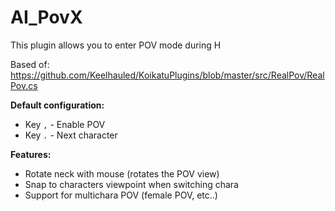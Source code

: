 # AI_PovX
This plugin allows you to enter POV mode during H

Based of: https://github.com/Keelhauled/KoikatuPlugins/blob/master/src/RealPov/RealPov.cs

**Default configuration:**  
* Key `,` - Enable POV  
* Key `.` - Next character  

**Features:**  
* Rotate neck with mouse (rotates the POV view)  
* Snap to characters viewpoint when switching chara  
* Support for multichara POV (female POV, etc..)  
